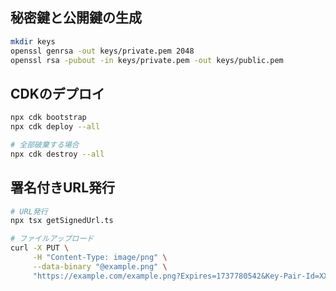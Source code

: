 ## 秘密鍵と公開鍵の生成

```bash
mkdir keys
openssl genrsa -out keys/private.pem 2048
openssl rsa -pubout -in keys/private.pem -out keys/public.pem
```

## CDKのデプロイ

```bash
npx cdk bootstrap
npx cdk deploy --all

# 全部破棄する場合
npx cdk destroy --all
```

## 署名付きURL発行

```bash
# URL発行
npx tsx getSignedUrl.ts

# ファイルアップロード
curl -X PUT \
     -H "Content-Type: image/png" \
     --data-binary "@example.png" \
     "https://example.com/example.png?Expires=1737780542&Key-Pair-Id=XXXXX&Signature=......"
```
